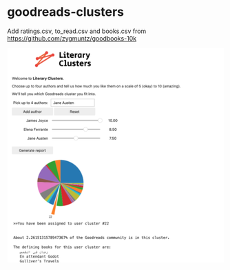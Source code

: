 # goodreads-clusters
 Add ratings.csv, to_read.csv and books.csv from https://github.com/zygmuntz/goodbooks-10k
 
 ![Screenshot](screenshot.png)
